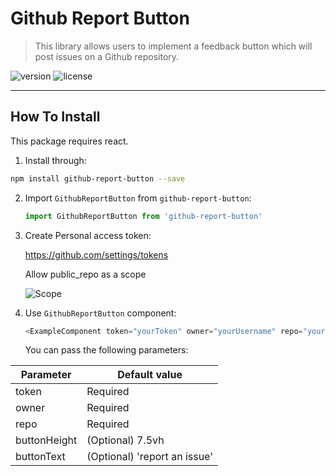 # Github Report Button

> This library allows users to implement a feedback button which will post issues on a Github repository.

![version](https://img.shields.io/badge/version-1.0.0-blue.svg)
![license](https://img.shields.io/badge/license-MIT-blue.svg)

---

## How To Install

This package requires react.

1. Install through:
```bash
npm install github-report-button --save
```

2. Import `GithubReportButton` from `github-report-button`:

    ```javascript
    import GithubReportButton from 'github-report-button'
    ```
3. Create Personal access token:

    https://github.com/settings/tokens
    
    Allow public_repo as a scope
    
    ![Scope](https://github.com/Jkense/githubreportbutton/blob/master/PersonalAccessToken_Scope.JPG)
    
4. Use `GithubReportButton` component:

    ```javascript
    <ExampleComponent token="yourToken" owner="yourUsername" repo="yourPublicRepo"/>
    ```
    
    You can pass the following parameters:
    
| Parameter     | Default value               |
| ------------- | ----------------------------|
| token         | Required                    |
| owner         | Required                    |
| repo          | Required                    |
| buttonHeight  | (Optional) 7.5vh            |
| buttonText    | (Optional) 'report an issue'|

